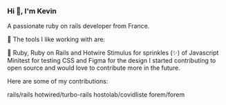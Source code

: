 ### Hi 👋, I'm Kevin

A passionate ruby on rails developer from France.

🔭 The tools I like working with are:

:gem: Ruby, Ruby on Rails and Hotwire
Stimulus for sprinkles (✨) of Javascript
Minitest for testing
CSS and Figma for the design
I started contributing to open source and would love to contribute more in the future.

Here are some of my contributions:

rails/rails
hotwired/turbo-rails
hostolab/covidliste
forem/forem

<!--
**kevinkotcherga/kevinkotcherga** is a ✨ _special_ ✨ repository because its `README.md` (this file) appears on your GitHub profile.

Here are some ideas to get you started:

- 🔭 I’m currently working on ...
- 🌱 I’m currently learning ...
- 👯 I’m looking to collaborate on ...
- 🤔 I’m looking for help with ...
- 💬 Ask me about ...
- 📫 How to reach me: ...
- 😄 Pronouns: ...
- ⚡ Fun fact: ...
-->
